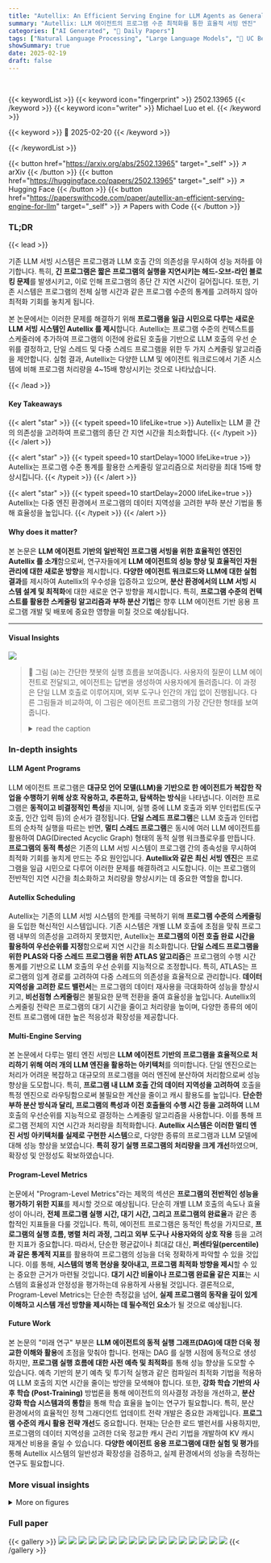 ```yaml
---
title: "Autellix: An Efficient Serving Engine for LLM Agents as General Programs"
summary: "Autellix: LLM 에이전트의 프로그램 수준 최적화를 통한 효율적 서빙 엔진"
categories: ["AI Generated", "🤗 Daily Papers"]
tags: ["Natural Language Processing", "Large Language Models", "🏢 UC Berkeley",]
showSummary: true
date: 2025-02-19
draft: false
---
```


<br>

{{< keywordList >}}
{{< keyword icon="fingerprint" >}} 2502.13965 {{< /keyword >}}
{{< keyword icon="writer" >}} Michael Luo et el. {{< /keyword >}}
 
{{< keyword >}} 🤗 2025-02-20 {{< /keyword >}}
 
{{< /keywordList >}}

{{< button href="https://arxiv.org/abs/2502.13965" target="_self" >}}
↗ arXiv
{{< /button >}}
{{< button href="https://huggingface.co/papers/2502.13965" target="_self" >}}
↗ Hugging Face
{{< /button >}}
{{< button href="https://paperswithcode.com/paper/autellix-an-efficient-serving-engine-for-llm" target="_self" >}}
↗ Papers with Code
{{< /button >}}




### TL;DR


{{< lead >}}

기존 LLM 서빙 시스템은 프로그램과 LLM 호출 간의 의존성을 무시하여 성능 저하를 야기합니다. 특히, **긴 프로그램은 짧은 프로그램의 실행을 지연시키는 헤드-오브-라인 블로킹 문제**를 발생시키고, 이로 인해 프로그램의 종단 간 지연 시간이 길어집니다. 또한, 기존 시스템은 프로그램의 전체 실행 시간과 같은 프로그램 수준의 통계를 고려하지 않아 최적화 기회를 놓치게 됩니다.

본 논문에서는 이러한 문제를 해결하기 위해 **프로그램을 일급 시민으로 다루는 새로운 LLM 서빙 시스템인 Autellix 를 제시**합니다. Autellix는 프로그램 수준의 컨텍스트를 스케줄러에 추가하여 프로그램의 이전에 완료된 호출을 기반으로 LLM 호출의 우선 순위를 결정하고, 단일 스레드 및 다중 스레드 프로그램을 위한 두 가지 스케줄링 알고리즘을 제안합니다. 실험 결과, Autellix는 다양한 LLM 및 에이전트 워크로드에서 기존 시스템에 비해 프로그램 처리량을 4~15배 향상시키는 것으로 나타났습니다.

{{< /lead >}}


#### Key Takeaways

{{< alert "star" >}}
{{< typeit speed=10 lifeLike=true >}} Autellix는 LLM 콜 간의 의존성을 고려하여 프로그램의 종단 간 지연 시간을 최소화합니다. {{< /typeit >}}
{{< /alert >}}

{{< alert "star" >}}
{{< typeit speed=10 startDelay=1000 lifeLike=true >}} Autellix는 프로그램 수준 통계를 활용한 스케줄링 알고리즘으로 처리량을 최대 15배 향상시킵니다. {{< /typeit >}}
{{< /alert >}}

{{< alert "star" >}}
{{< typeit speed=10 startDelay=2000 lifeLike=true >}} Autellix는 다중 엔진 환경에서 프로그램의 데이터 지역성을 고려한 부하 분산 기법을 통해 효율성을 높입니다. {{< /typeit >}}
{{< /alert >}}

#### Why does it matter?
본 논문은 **LLM 에이전트 기반의 일반적인 프로그램 서빙을 위한 효율적인 엔진인 Autellix 를 소개**함으로써, 연구자들에게 **LLM 에이전트의 성능 향상 및 효율적인 자원 관리에 대한 새로운 방향**을 제시합니다.  **다양한 에이전트 워크로드와 LLM에 대한 실험 결과**를 제시하여 Autellix의 우수성을 입증하고 있으며, **분산 환경에서의 LLM 서빙 시스템 설계 및 최적화**에 대한 새로운 연구 방향을 제시합니다.  특히, **프로그램 수준의 컨텍스트를 활용한 스케줄링 알고리즘과 부하 분산 기법**은 향후 LLM 에이전트 기반 응용 프로그램 개발 및 배포에 중요한 영향을 미칠 것으로 예상됩니다.

------
#### Visual Insights



![](https://arxiv.org/html/2502.13965/x1.png)

> 🔼 그림 (a)는 간단한 챗봇의 실행 흐름을 보여줍니다. 사용자의 질문이 LLM 에이전트로 전달되고, 에이전트는 답변을 생성하여 사용자에게 돌려줍니다. 이 과정은 단일 LLM 호출로 이루어지며, 외부 도구나 인간의 개입 없이 진행됩니다.  다른 그림들과 비교하여, 이 그림은 에이전트 프로그램의 가장 간단한 형태를 보여줍니다.
> <details>
> <summary>read the caption</summary>
> (a) Chatbot
> </details>







### In-depth insights


#### LLM Agent Programs
LLM 에이전트 프로그램은 **대규모 언어 모델(LLM)을 기반으로 한 에이전트가 복잡한 작업을 수행하기 위해 상호 작용하고, 추론하고, 탐색하는 방식**을 나타냅니다. 이러한 프로그램은 **동적이고 비결정적인 특성**을 지니며, 실행 중에 LLM 호출과 외부 인터럽트(도구 호출, 인간 입력 등)의 순서가 결정됩니다.  **단일 스레드 프로그램**은 LLM 호출과 인터럽트의 순차적 실행을 따르는 반면, **멀티 스레드 프로그램**은 동시에 여러 LLM 에이전트를 활용하여 DAG(Directed Acyclic Graph) 형태의 동적 실행 워크플로우를 만듭니다.  **프로그램의 동적 특성**은 기존의 LLM 서빙 시스템이 프로그램 간의 종속성을 무시하여 최적화 기회를 놓치게 만드는 주요 원인입니다.  **Autellix와 같은 최신 서빙 엔진**은 프로그램을 일급 시민으로 다루어 이러한 문제를 해결하려고 시도합니다. 이는 프로그램의 전반적인 지연 시간을 최소화하고 처리량을 향상시키는 데 중요한 역할을 합니다.

#### Autellix Scheduling
Autellix는 기존의 LLM 서빙 시스템의 한계를 극복하기 위해 **프로그램 수준의 스케줄링**을 도입한 혁신적인 시스템입니다.  기존 시스템은 개별 LLM 호출에 초점을 맞춰 프로그램 내부의 의존성을 고려하지 못했지만, Autellix는 **프로그램의 이전 호출 완료 시간을 활용하여 우선순위를 지정**함으로써 지연 시간을 최소화합니다.  **단일 스레드 프로그램을 위한 PLAS와 다중 스레드 프로그램을 위한 ATLAS 알고리즘**은 프로그램의 수행 시간 통계를 기반으로 LLM 호출의 우선 순위를 지능적으로 조정합니다.  특히, ATLAS는 프로그램의 임계 경로를 고려하여 다중 스레드의 의존성을 효율적으로 관리합니다.  **데이터 지역성을 고려한 로드 밸런서**는 프로그램의 데이터 재사용을 극대화하여 성능을 향상시키고, **비선점형 스케줄링**은 불필요한 문맥 전환을 줄여 효율성을 높입니다.  Autellix의 스케줄링 전략은 프로그램의 대기 시간을 줄이고 처리량을 높이며, 다양한 종류의 에이전트 프로그램에 대한 높은 적응성과 확장성을 제공합니다.

#### Multi-Engine Serving
본 논문에서 다루는 멀티 엔진 서빙은 **LLM 에이전트 기반의 프로그램을 효율적으로 처리하기 위해 여러 개의 LLM 엔진을 활용하는 아키텍처**를 의미합니다. 단일 엔진으로는 처리가 어려운 복잡하고 대규모의 프로그램을 여러 엔진에 분산하여 처리함으로써 성능 향상을 도모합니다. 특히, **프로그램 내 LLM 호출 간의 데이터 지역성을 고려하여** 호출을 특정 엔진으로 라우팅함으로써 불필요한 계산을 줄이고 캐시 활용도를 높입니다.  **단순한 부하 분산 방식과 달리, 프로그램의 특성과 이전 호출들의 수행 시간 등을 고려하여** LLM 호출의 우선순위를 지능적으로 결정하는 스케줄링 알고리즘을 사용합니다. 이를 통해 프로그램 전체의 지연 시간과 처리량을 최적화합니다. **Autellix 시스템은 이러한 멀티 엔진 서빙 아키텍처를 실제로 구현한 시스템**으로,  다양한 종류의 프로그램과 LLM 모델에 대해 성능 향상을 보였습니다.  **특히 장기 실행 프로그램의 처리량을 크게 개선**하였으며, 확장성 및 안정성도 확보하였습니다.

#### Program-Level Metrics
논문에서 "Program-Level Metrics"라는 제목의 섹션은 **프로그램의 전반적인 성능을 평가하기 위한 지표**를 제시할 것으로 예상됩니다. 단순히 개별 LLM 호출의 속도나 효율성이 아니라, **전체 프로그램 실행 시간, 대기 시간, 그리고 프로그램의 완료율**과 같은 종합적인 지표들을 다룰 것입니다.  특히, 에이전트 프로그램은 동적인 특성을 가지므로, **프로그램의 실행 흐름, 병렬 처리 과정, 그리고 외부 도구나 사용자와의 상호 작용** 등을 고려한 지표가 중요합니다.  따라서, 단순한 평균값이나 최대값 대신, **퍼센타일(percentile)과 같은 통계적 지표**를 활용하여 프로그램의 성능을 더욱 정확하게 파악할 수 있을 것입니다.  이를 통해, **시스템의 병목 현상을 찾아내고, 프로그램 최적화 방향을 제시**할 수 있는 중요한 근거가 마련될 것입니다.  **대기 시간 비율이나 프로그램 완료율 같은 지표**는 시스템의 효율성과 안정성을 평가하는데 유용하게 사용될 것입니다. 결론적으로, Program-Level Metrics는 단순한 측정값을 넘어, **실제 프로그램의 동작을 깊이 있게 이해하고 시스템 개선 방향을 제시하는 데 필수적인 요소**가 될 것으로 예상됩니다.

#### Future Work
본 논문의 "미래 연구" 부분은 **LLM 에이전트의 동적 실행 그래프(DAG)에 대한 더욱 정교한 이해와 활용**에 초점을 맞춰야 합니다. 현재는 DAG 를 실행 시점에 동적으로 생성하지만, **프로그램 실행 흐름에 대한 사전 예측 및 최적화**를 통해 성능 향상을 도모할 수 있습니다. 예측 기반의 분기 예측 및 투기적 실행과 같은 컴파일러 최적화 기법을 적용하여 LLM 호출의 지연 시간을 줄이는 방안을 모색해야 합니다.  또한, **강화 학습 기반의 사후 학습 (Post-Training)** 방법론을 통해 에이전트의 의사결정 과정을 개선하고, **분산 강화 학습 시스템과의 통합**을 통해 학습 효율을 높이는 연구가 필요합니다. 특히, 분산 환경에서의 효율적인 정책 그래디언트 업데이트 전략 개발은 중요한 과제입니다.  **프로그램 수준의 캐시 활용 전략 개선**도 중요합니다.  현재는 단순한 로드 밸런서를 사용하지만, 프로그램의 데이터 지역성을 고려한 더욱 정교한 캐시 관리 기법을 개발하여  KV 캐시 재계산 비용을 줄일 수 있습니다.  **다양한 에이전트 응용 프로그램에 대한 실험 및 평가**를 통해 Autellix 시스템의 일반성과 확장성을 검증하고, 실제 환경에서의 성능을 측정하는 연구도 필요합니다.


### More visual insights

<details>
<summary>More on figures
</summary>


![](https://arxiv.org/html/2502.13965/x2.png)

> 🔼 그림 (b)는 ReAct(Reasoning and Acting) 에이전트의 실행 흐름을 보여줍니다. ReAct 에이전트는 LLM(Large Language Model) 호출과 외부 인터럽트(도구 호출 또는 인간의 입력) 사이를 반복하며, 인간 또는 LLM의 결정에 따라 종료됩니다. 이 그림은 에이전트 프로그램의 동적이고 비결정적인 특성을 보여주는 여러 가지 예시 중 하나입니다.  LLM 호출과 인터럽트의 순서는 프로그램의 제어 흐름에 따라 결정되며, 실행 중에야 비로소 파악 가능합니다.
> <details>
> <summary>read the caption</summary>
> (b) ReAct Agent
> </details>



![](https://arxiv.org/html/2502.13965/x3.png)

> 🔼 그림 (c)는 Map-Reduce 방식의 에이전트 프로그램 실행 워크플로우를 보여줍니다.  Map-Reduce는 분산 처리 프레임워크로, 여러 개의 에이전트가 각자 작업을 병렬적으로 처리한 후, 최종 결과를 하나로 합치는 방식입니다. 그림에서는 여러 에이전트가 각각 작업을 수행하고, 그 결과를 다른 에이전트에게 전달하는 과정을 DAG(Directed Acyclic Graph) 형태로 나타냅니다.  각 에이전트는 LLM 호출을 수행하고, 툴이나 인간의 입력을 받을 수 있습니다. 이 그림은 에이전트 프로그램의 동적이고 비결정적인 특성을 보여주는 다양한 예시 중 하나입니다.
> <details>
> <summary>read the caption</summary>
> (c) Map-Reduce
> </details>



![](https://arxiv.org/html/2502.13965/x4.png)

> 🔼 그림 (d)는 Monte Carlo Tree Search(MCTS) 알고리즘을 사용하는 에이전트 프로그램의 실행 워크플로우를 보여줍니다. MCTS는 게임, 로보틱스, 그리고 기타 의사결정 문제에서 최적의 행동을 찾는 데 사용되는 강력한 탐색 알고리즘입니다. 그림은 여러 개의 에이전트가 병렬적으로 동작하고, 각 에이전트는 LLM을 호출하고, 도구를 사용하며, 다른 에이전트와 상호작용하는 DAG(Directed Acyclic Graph)를 나타냅니다.  각 에이전트의 LLM 호출은 트리 구조를 확장하고, 시뮬레이션을 통해 각 노드의 가치를 평가하며, 최적의 액션을 결정합니다.  이 그림은 MCTS 에이전트 프로그램의 동적이고 다중 스레드적인 특성을 보여주는 예시입니다.
> <details>
> <summary>read the caption</summary>
> (d) Monte Carlo Tree Search
> </details>



![](https://arxiv.org/html/2502.13965/x5.png)

> 🔼 그림 1은 에이전트 프로그램의 실행 워크플로우를 보여줍니다. 에이전트 프로그램은 방향성 비순환 그래프(DAG)를 따르는 매우 동적인 실행 워크플로우입니다. 하나 이상의 LLM 에이전트의 LLM 호출과 외부 인터럽트(도구 호출, 사람)로 구성됩니다.  각각의 서브피규어 (a)부터 (d)는 서로 다른 유형의 에이전트 프로그램(챗봇, ReAct 에이전트, 맵리듀스, 몬테카를로 트리 탐색)의 실행 흐름을 예시로 보여줍니다.  각 프로그램은 LLM 호출과 외부 인터럽트(도구 호출, 사용자 입력 등)가 순차적 또는 병렬적으로 실행되는 과정을 나타냅니다. 이 그림은 에이전트 프로그램의 동적이고 다양한 특징을 보여주는 것을 목표로 합니다.
> <details>
> <summary>read the caption</summary>
> Figure 1: Execution workflows for Agentic Programs. Agentic programs are highly dynamic execution workflows that follow a directed acyclic graph (DAG). It consists of LLM calls from one or more LLM agents and external interrupts (i.e. tool calls, humans).
> </details>



![](https://arxiv.org/html/2502.13965/x6.png)

> 🔼 그림 (a)는 시간 t=0에 도착하는 네 개의 프로그램(A, B, C, D)을 보여줍니다. 각 프로그램은 다른 수의 LLM 호출을 가지며, 각 호출은 서로 다른 디코딩 단계 수를 필요로 합니다.  프로그램 A와 B는 긴 LLM 호출을, 프로그램 C와 D는 짧은 LLM 호출을 각각 포함하고 있습니다. 이 그림은 Autellix 논문의 2장에서 다루는 프로그램의 LLM 호출 실행에 대한 다양한 스케줄링 기법의 영향을 보여주는 예시로 사용됩니다.
> <details>
> <summary>read the caption</summary>
> (a) Programs, arriving at t=0
> </details>



![](https://arxiv.org/html/2502.13965/x7.png)

> 🔼 그림은 LLM 호출 실행에 대한 간트 차트를 보여줍니다. 프로그램 A, B는 긴 LLM 호출을 가지고 있고 프로그램 C, D는 짧은 LLM 호출을 가지고 있습니다. FCFS(선입선처리) 방식에서는 긴 LLM 호출이 짧은 LLM 호출을 지연시켜 대기 시간이 발생합니다. 그림 (b)는 프로그램 A와 B의 긴 LLM 호출이 프로그램 C와 D의 실행을 t=3,4까지 지연시키는 헤드-오브-라인 블로킹을 보여줍니다. 총 대기 시간은 18단위입니다.
> <details>
> <summary>read the caption</summary>
> (b) First-Come First-Served (FCFS)
> </details>



![](https://arxiv.org/html/2502.13965/x8.png)

> 🔼 그림 2(c)는 다양한 길이의 LLM 호출을 가진 여러 프로그램이 LLM 서빙 엔진에 제출될 때, 다단계 피드백 대기열(MLFQ) 스케줄링 알고리즘의 동작을 보여줍니다. MLFQ는 긴 LLM 호출을 선점하여 짧은 호출이 실행될 수 있도록 하지만, 프로그램 수준의 맥락을 고려하지 않아 프로그램 수준의 HOL 블로킹이 발생합니다. 긴 프로그램의 새로운 LLM 호출이 지속적으로 우선순위를 부여받으면서 짧은 프로그램의 실행이 지연되는 현상을 보여줍니다.
> <details>
> <summary>read the caption</summary>
> (c) Multilevel Feedback Queue (MLFQ)
> </details>



![](https://arxiv.org/html/2502.13965/x9.png)

> 🔼 그림 2(d)는 Autellix 시스템의 프로그램 수준 서비스(Program-Level Attained Service, PLAS) 스케줄링 알고리즘을 보여줍니다.  긴 프로그램(A, B)과 짧은 프로그램(C, D)의 LLM 호출 실행 순서를 보여주는 간트 차트입니다. PLAS는 프로그램의 이전에 완료된 호출들의 누적 실행 시간을 고려하여 우선 순위를 정함으로써, 긴 프로그램의 LLM 호출들이 짧은 프로그램들의 실행을 지연시키는 현상인 프로그램 수준의 HOL 블로킹을 최소화합니다.  짧은 프로그램 C와 D는 긴 프로그램 A와 B의 후속 LLM 호출들에 의해 더 이상 블로킹되지 않고, 대기 시간이 18 단위에서 12 단위로 줄어듭니다. 이는 프로그램 수준의 통계를 활용하여 효율적인 스케줄링을 보여주는 예시입니다.
> <details>
> <summary>read the caption</summary>
> (d) Program-Level Attained Service (PLAS)
> </details>



![](https://arxiv.org/html/2502.13965/x10.png)

> 🔼 그림 2는 최대 배치 크기가 2인 LLM 서빙 엔진에서 디코딩 단계에 따른 LLM 호출 실행에 대한 간트 차트를 보여줍니다. (a)는 LLM 호출 수와 호출당 디코딩 단계가 다양한 네 개의 프로그램을 보여줍니다. 긴 프로그램(A, B)과 짧은 프로그램(C, D)이 표시됩니다. (b)는 선입선처리(FCFS) 방식이 긴 LLM 호출이 짧은 LLM 호출을 지연시켜 헤드-오브-라인 블로킹을 발생시키고, 대기 시간이 18단위가 되는 것을 보여줍니다. (c)는 다단계 피드백 대기열(MLFQ)이 선점을 통해 블로킹을 줄이지만, 프로그램 A와 B의 새로운 LLM 호출이 가장 높은 우선순위 대기열에 배치되어 프로그램 D가 지연되고, 대기 시간이 18단위가 되는 것을 보여줍니다. (d)는 프로그램 수준 도달 서비스(PLAS)가 프로그램 수준 통계를 활용하여 A와 B의 후속 호출을 지연시켜 프로그램 C와 D를 우선시하고 대기 시간을 12단위로 줄이는 것을 보여줍니다.
> <details>
> <summary>read the caption</summary>
> Figure 2: Gantt chart of LLM call execution on an LLM serving engine with a max batch size (BS) of 2 (Y-axis) over decoding steps (X-axis). (a) Four programs vary in the number of LLM calls and decode steps per call. Long programs (A, B) and short programs (C, D) are shown. (b) First-Come First-Served (FCFS) incurs head-of-line blocking as long LLM calls delay short LLM calls, resulting in a waiting time of 18 units. (c) Multilevel Feedback Queue (MLFQ) reduces blocking with preemption but still incurs program-level blocking. Programs A and B’s new LLM calls are placed in the highest priority queue, delaying Program D, incurring 18 units of waiting time. (d) Program-Level Attained Service (PLAS) leverages program-level statistics, delaying subsequent calls in A and B to prioritize programs C and D, reducing waiting time to 12 units.
> </details>



![](https://arxiv.org/html/2502.13965/x11.png)

> 🔼 그림 3은 AI 에이전트 인프라스트럭처를 보여줍니다. 상단은 개발자와 사용자가 에이전트, 도구 및 사람 간의 실행을 조정하고 전역 누적 기록을 유지하는 에이전트 프로그램을 구축하고 실행하는 과정을 나타냅니다. 하단은 LLM 서빙 시스템이 에이전트의 LLM 호출을 처리하고 하나 이상의 LLM 엔진에 걸쳐 호출을 라우팅하는 방법을 보여줍니다.  즉, 개발자는 에이전트 프로그램을 설계하고, 이 프로그램이 여러 에이전트, 도구, 혹은 사람들과 상호작용하며 복잡한 작업을 수행하는 과정을 보여주는 것이 상단 그림이며, 하단 그림은 실제로 LLM 서버가 에이전트의 요청을 받아 처리하고, 여러 엔진에 분산하여 처리하는 것을 나타냅니다.
> <details>
> <summary>read the caption</summary>
> Figure 3: AI Agent Infrastructure. Top: Developers and users build and execute agentic programs that orchestrate execution and persist global, cumulative history across agents, tools, and humans. Bottom: LLM serving systems process agents’ LLM calls and route calls across one or more LLM engines.
> </details>



![](https://arxiv.org/html/2502.13965/x12.png)

> 🔼 그림 4는 1시간 동안 안정 상태에서 서빙 엔진의 LLM 호출 수를 보여줍니다. 이 그래프는 Autellix 시스템이 프로그램의 대기 시간을 최적화함으로써, 안정 상태에서 처리할 수 있는 LLM 호출의 총량을 증가시킨다는 것을 보여줍니다.  Autellix를 사용하지 않은 경우(VLLM)에 비해, 프로그램 대기 시간을 줄임으로써 더 많은 LLM 호출을 처리할 수 있음을 시각적으로 나타냅니다.  즉, 시스템 효율성 향상을 의미합니다.
> <details>
> <summary>read the caption</summary>
> Figure 4: Number of LLM calls in serving engine during steady state over 1 hour. Optimizing programs’ wait times increases the volume of LLM calls at steady state.
> </details>



![](https://arxiv.org/html/2502.13965/x13.png)

> 🔼 그림 5는 다양한 프로그램과 시스템 부하 조건에서 프로그램 실행 시간과 대기 시간을 보여줍니다. 중간 정도의 부하에서는 프로그램이 대부분의 시간을 대기하는 데 소비합니다. 대기 시간의 길이는 작업량에 따라 달라집니다.  이 그림은 프로그램의 종류와 시스템 부하에 따라 프로그램 실행에 소요되는 시간과 대기 시간의 비율이 어떻게 변하는지 보여주어, 프로그램 실행 성능 분석에 중요한 시각자료를 제공합니다.
> <details>
> <summary>read the caption</summary>
> Figure 5: Program execution and wait times, over different programs and system loads. With moderate loads, programs spend the most time waiting. The duration of waiting depends on the workload.
> </details>



![](https://arxiv.org/html/2502.13965/x14.png)

> 🔼 그림 6(a)는 챗봇 에이전트의 LLM 호출에 대한 대기 시간과 실행 시간의 비율을 보여줍니다.  x축은 LLM 호출의 디코딩 단계 수이고, y축은 대기 시간과 실행 시간의 비율입니다. 세 가지 다른 스케줄링 정책(FCFS, MLFQ, Autellix)에 따른 비율을 보여줍니다. 이 그림은 Autellix가 대기 시간을 줄이고 처리량을 높이는 데 효과적임을 보여줍니다.
> <details>
> <summary>read the caption</summary>
> (a) Chatbot, LLM Calls
> </details>



![](https://arxiv.org/html/2502.13965/x15.png)

> 🔼 그림 (b)는 여러 개의 채봇 프로그램에 대한 대기 시간 대 실행 시간 비율을 보여줍니다.  x축은 프로그램의 LLM 호출 수이고, y축은 대기 시간과 실행 시간의 비율입니다.  이 그래프는 짧은 프로그램이 긴 프로그램에 의해 차단되어 대기 시간이 길어지는 프로그램 수준의 병목 현상을 보여줍니다.  FCFS(선입선출) 방식은 긴 프로그램의 LLM 호출이 짧은 프로그램의 호출을 차단하는 헤드-오브-라인 블로킹을 발생시키는 반면, MLFQ(다단계 피드백 큐)와 Autellix는 이러한 문제를 완화하는 것을 보여줍니다.  Autellix는 프로그램 수준의 통계를 활용하여 대기 시간을 더욱 줄이는 것을 보여줍니다.
> <details>
> <summary>read the caption</summary>
> (b) Chatbot, Programs
> </details>



![](https://arxiv.org/html/2502.13965/x16.png)

> 🔼 그림 (c)는 Monte Carlo Tree Search (MCTS) 알고리즘을 사용하는 에이전트 프로그램에서의 LLM 호출의 Gantt 차트를 보여줍니다.  가로축은 디코딩 단계를, 세로축은 LLM 호출을 나타냅니다.  이 그림은 다양한 길이의 LLM 호출이 MCTS 프로그램 내에서 어떻게 실행되는지를 보여주며, 긴 LLM 호출이 짧은 LLM 호출의 실행을 지연시키는 헤드-오브-라인 블로킹 현상을 강조합니다.  특히, 프로그램 수준에서의 헤드-오브-라인 블로킹이 어떻게 발생하는지를 보여주는 예시입니다. FCFS, MLFQ, 그리고 Autellix의 세 가지 스케줄링 알고리즘에 따른 LLM 호출의 실행 순서와 대기 시간을 비교하여, Autellix가 프로그램 수준의 성능을 향상시키는 데 어떻게 도움이 되는지를 보여줍니다.
> <details>
> <summary>read the caption</summary>
> (c) MCTS, LLM Calls
> </details>



![](https://arxiv.org/html/2502.13965/x17.png)

> 🔼 그림 (d)는 다양한 길이의 디코딩 단계를 가진 여러 개의 LLM 호출로 구성된 4개의 프로그램(A, B, C, D)의 실행을 보여줍니다. 프로그램 A와 B는 LLM 호출 수가 많고 디코딩 단계가 긴 반면, 프로그램 C와 D는 LLM 호출 수가 적고 디코딩 단계가 짧습니다. 프로그램 수준의 도달 서비스(PLAS) 알고리즘은 긴 프로그램의 후속 LLM 호출을 지연시켜 짧은 프로그램의 우선순위를 높이고 대기 시간을 줄입니다.
> <details>
> <summary>read the caption</summary>
> (d) MCTS, Programs
> </details>



![](https://arxiv.org/html/2502.13965/x18.png)

> 🔼 그림 6은 LLM 호출 및 프로그램에 대한 대기 시간과 실행 시간의 비율을 보여줍니다.  짧은 LLM 호출과 프로그램이 실행 시간보다 훨씬 더 오래 대기하는 현상인 헤드-오브-라인(Head-of-Line) 블로킹이 발생하는 경우를 보여줍니다. 이는 긴 LLM 호출이 짧은 호출을 차단하여 프로그램의 전체 지연 시간을 증가시키는 문제를 강조합니다.  이 그림은  LLM 서빙 엔진에서의  단일 LLM 호출 및 프로그램 수준의 대기 시간 문제를 시각적으로 보여주며, Autellix가 이 문제를 어떻게 해결하는지를 이해하는 데 중요합니다.  차트는  다양한 LLM 호출과 프로그램에 걸친 대기 시간 대 실행 시간 비율을 보여주며,  대기 시간과 실행 시간 비율이 크게 높은 경우를 확인할 수 있습니다.  이러한 현상을 분석하여 Autellix 시스템의 필요성을 보여줍니다.
> <details>
> <summary>read the caption</summary>
> Figure 6: Ratio of Waiting to Execution Time for LLM Calls and Programs. Head-of-line blocking occurs when short LLM calls and programs wait significantly longer than their execution times.
> </details>



![](https://arxiv.org/html/2502.13965/x19.png)

> 🔼 그림 7(a)는 챗봇 프로그램의 단일 스레드 실행에 대한 접두사 캐시 적중률을 보여줍니다. 그림은 프로그램 내 LLM 호출과 프로그램 간 LLM 호출에 대한 캐시 적중률을 비교합니다. 프로그램 내 LLM 호출은 종종 공통 접두사를 공유하지만, 프로그램 간 LLM 호출은 일반적으로 그렇지 않습니다. 이는 프로그램 내 LLM 호출이 프로그램의 데이터 지역성을 존중하여 동일한 엔진에 라우팅되는 반면, 프로그램 간 LLM 호출은 시스템 프롬프트를 제외하고는 공유되는 부분이 거의 없기 때문입니다. 프로그램 내 호출에 대한 캐시 적중률은 일반적으로 높지만, 프로그램 간 호출의 캐시 적중률은 상대적으로 낮습니다.
> <details>
> <summary>read the caption</summary>
> (a) Single thread: Chatbot
> </details>



![](https://arxiv.org/html/2502.13965/x20.png)

> 🔼 그림 (b)는 다중 스레드 환경에서의 몬테카를로 트리 탐색(MCTS) 알고리즘의 실행 흐름을 보여줍니다. MCTS는 여러 개의 스레드가 동시에 실행되면서 각 스레드는 LLM 호출과 외부 인터럽트(예: 툴 호출, 사용자 입력)를 수행하는 DAG(Directed Acyclic Graph) 형태의 동적인 실행 흐름을 따릅니다. 각 스레드는 서로 다른 LLM 호출 순서와 인터럽트를 가질 수 있으며, 이러한 동적인 특성으로 인해 기존의 단일 스레드 기반의 LLM 서비스 시스템으로는 최적화하기 어렵다는 점을 보여줍니다. 그림에서는 여러 스레드가 병렬적으로 실행되는 과정과, 스레드들이 합쳐지고 나뉘는 과정을 시각적으로 보여줍니다. 각 스레드의 실행 경로에 따라 LLM 호출과 인터럽트의 순서가 달라지며, 그 결과 프로그램의 전체적인 실행 시간이 스레드들의 작업 완료 시간 중 최대값에 의해 결정된다는 점을 시각적으로 설명합니다.
> <details>
> <summary>read the caption</summary>
> (b) Multiple threads: MCTS
> </details>



![](https://arxiv.org/html/2502.13965/x21.png)

> 🔼 이 그림은 같은 프로그램 내의 LLM 호출은 종종 KV 캐시를 공유하지만, 서로 다른 프로그램의 LLM 호출은 일반적으로 공유하지 않는다는 것을 보여줍니다.  프로그램 내의 LLM 호출들은 같은 프로그램의 컨텍스트를 공유하기 때문에, 이전 호출에서 생성된 정보를 재사용하여 캐시 적중률을 높입니다. 반면 서로 다른 프로그램의 LLM 호출은 각각 독립적인 컨텍스트를 가지므로 캐시 재사용이 제한적입니다.  이를 통해 프로그램 내부의 LLM 호출 간의 의존성과 효율적인 캐시 사용에 대한 이해를 도와줍니다.
> <details>
> <summary>read the caption</summary>
> Figure 7: Prefix cache hit rates for LLM calls within and across programs. LLM calls within the same program often share KV cache, whereas LLM calls across programs typically do not.
> </details>



![](https://arxiv.org/html/2502.13965/x22.png)

> 🔼 그림 8은 Autellix 시스템의 아키텍처를 보여줍니다. 사용자는 로컬에서 프로그램을 실행하고, 이는 상태 유지 세션을 시작하고 Autellix 백엔드로 LLM 호출을 제출합니다. Autellix는 세션을 추적하고 사용자 정의 부하 분산기와 스케줄러를 더 잘 알 수 있도록 전역 프로세스 테이블을 활용합니다.  사용자 프로그램은 Autellix 시스템에 의해 관리되는 전역 프로세스 테이블에 등록되어 각 프로그램의 상태(예: 실행 시간, 대기 시간 등)를 추적합니다.  이 정보는 Autellix의 부하 분산기와 스케줄러가 각 프로그램의 LLM 호출을 효율적으로 관리하는 데 사용됩니다.  즉, 로컬 머신에서 실행되는 프로그램은 Autellix와의 상태 유지 세션을 통해 통신하며, 세션 ID를 통해 각 LLM 호출이 관리됩니다.  Autellix 백엔드는 전역 프로세스 테이블, 부하 분산기, 스케줄러 등을 통해 LLM 호출 처리를 최적화합니다.
> <details>
> <summary>read the caption</summary>
> Figure 8: Autellix’s system architecture. Users run their programs locally, which initiates a stateful session and submits LLM calls to Autellix’s backend. Autellix leverages a global process table to track sessions and better inform its custom load-balancer and scheduler.
> </details>



![](https://arxiv.org/html/2502.13965/x23.png)

> 🔼 그림 9는 다중 스레드 프로그램의 중요 경로를 보여줍니다. 왼쪽은 DAG(Directed Acyclic Graph)를 통과하는 중요 경로의 예시를, 오른쪽은 최상의 시나리오에서의 메이크스팬(14단위)과 최악의 시나리오에서의 메이크스팬(11단위)을 비교하여 보여줍니다. 다중 스레드 프로그램은 작업 흐름을 DAG로 표현할 수 있으며, 이때 중요 경로는 프로그램 완료 시간을 결정하는 가장 긴 경로입니다. 그림에서는 다중 스레드 프로그램이 작업을 병렬로 처리하지만, 중요 경로의 작업들이 순차적으로 처리되어야 하므로, 프로그램의 총 실행 시간은 중요 경로의 길이에 의해 결정됨을 보여줍니다. 이는 프로그램의 실행 시간을 최적화하기 위해서는 중요 경로의 길이를 최소화해야 함을 의미합니다.
> <details>
> <summary>read the caption</summary>
> Figure 9: Critical path for multi-threaded programs. (Left) Example of a critical path through a DAG. (Right) Best-case scenario makespan, 14 units, versus worst-case makespan. 11 units.
> </details>



![](https://arxiv.org/html/2502.13965/x24.png)

> 🔼 그림 10은 Autellix 시스템의 이산화된 우선순위 기반 LLM 호출 수명 주기를 보여줍니다. 우선순위가 높은 프로그램의 LLM 호출은 우선적으로 처리되고, 우선순위가 낮은 호출은 큐에서 대기합니다. 각 큐는 시간 할당량(quanta)을 가지고 있으며, 호출이 시간 할당량을 소모하면 더 낮은 우선순위 큐로 이동합니다. 이 과정은 프로그램의 완료를 지연시키는 지연 요소(straggler)들을 방지하고, 프로그램의 병렬 호출들이 원활하게 그룹화되도록 돕습니다.  이를 통해 프로그램의 종료를 가속화하고 전체 시스템 처리량을 향상시킵니다.
> <details>
> <summary>read the caption</summary>
> Figure 10: LLM call lifecycle based on discretized prioritization.
> </details>



![](https://arxiv.org/html/2502.13965/x25.png)

> 🔼 그림 11(a)는 ShareGPT 데이터셋을 사용한 실험 결과를 보여줍니다. ShareGPT는 사용자들이 생성한 대화 데이터셋으로, 챗봇 애플리케이션에 전형적인 데이터입니다. 그림은 ShareGPT 데이터셋을 사용하여 LLM 호출의 토큰 분포를 보여주는 히스토그램입니다.  x축은 토큰의 수를 나타내고, y축은 각 토큰 수를 갖는 LLM 호출의 비율을 나타냅니다. 이 그림을 통해 ShareGPT 데이터셋에서 LLM 호출의 토큰 수가 긴 꼬리 분포를 따르는 것을 확인할 수 있습니다. 즉, 짧은 토큰의 LLM 호출이 많은 반면, 긴 토큰의 LLM 호출도 상당수 존재하며, 평균값은 6.66개, 최대값은 80개임을 알 수 있습니다.
> <details>
> <summary>read the caption</summary>
> (a) ShareGPT
> </details>



![](https://arxiv.org/html/2502.13965/x26.png)

> 🔼 그림 (b)는 논문의 6.1절 실험에서 사용된 BFCL(Berkeley Function Calling Leaderboard) 워크로드에 대한 설명입니다. BFCL은 다중 턴, 다중 단계 도구 사용 작업을 기반으로 하는 대화형 LLM 호출 데이터셋이며,  긴 시스템 프롬프트와 자세한 도구 서명으로 인해 긴 프리필(prefill) 토큰을 가지는 반면, 디코드(decode) 토큰은 짧다는 특징을 보입니다. 즉,  프리필 단계에서 많은 토큰 처리가 필요하며 디코드 단계의 토큰 처리는 상대적으로 적다는 것을 의미합니다. 그림은 BFCL 워크로드의 토큰 분포를 보여주는 것으로,  프로그램의 LLM 호출 특징을 이해하는 데 도움을 줍니다.
> <details>
> <summary>read the caption</summary>
> (b) BFCL
> </details>



![](https://arxiv.org/html/2502.13965/x27.png)

> 🔼 그림 (c)는 LLM 콜의 수와 각 콜당 디코드 단계의 분포를 보여주는 LATS 워크로드의 통계를 나타냅니다.  이 그림은 LLM 호출의 입력 토큰과 디코드 토큰의 분포를 보여주어,  MCTS 기반의 LATS 작업이 다른 작업(예: ShareGPT, BFCL)과 비교하여 매우 많은 수의 LLM 호출을 포함하고 있으며, 각 호출의 디코드 토큰 수도 상대적으로 적다는 점을 보여줍니다. 이는 MCTS의 반복적인 병렬 특성을 반영합니다.
> <details>
> <summary>read the caption</summary>
> (c) LATS
> </details>



![](https://arxiv.org/html/2502.13965/x28.png)

> 🔼 이 그림은 네 가지 작업(ShareGPT, BFCL, LATS, Mixed)에서 각 프로그램의 LLM 호출 수의 분포를 보여줍니다.  x축은 LLM 호출 수이고 y축은 각 호출 수를 가진 프로그램의 밀도를 나타냅니다. 이 그림을 통해 각 작업의 프로그램 복잡성과 규모를 파악하고, Autellix가 다양한 크기의 프로그램을 처리하는 능력을 평가하는 데 도움이 됩니다. ShareGPT는 긴 꼬리 분포를 보이는 반면, BFCL과 LATS는 상대적으로 평균값 주변에 집중된 분포를 보여줍니다. Mixed는 네 가지 작업의 혼합으로, 다양한 프로그램 크기의 분포를 나타냅니다.
> <details>
> <summary>read the caption</summary>
> (d) Number of LLM calls
> </details>



![](https://arxiv.org/html/2502.13965/x29.png)

> 🔼 그림 11은 네 가지 작업(ShareGPT, BFCL, LATS 및 혼합)에 대한 프로그램의 LLM 호출 통계를 보여줍니다. (a), (b), (c)는 각 작업에 대한 입력 및 출력 토큰 길이 분포를 보여주고, (d)는 각 작업에서 LLM 호출 수 분포를 보여줍니다. 이 그림은 각 작업의 특징을 이해하는 데 도움이 되며,  ShareGPT는 대화형 응답이 많고 긴 토큰 시퀀스를 생성하는 반면, BFCL은 여러 단계의 툴 사용이 포함된 다중 턴 작업으로 구성되며, LATS는 병렬 LLM 호출이 많은 계산 집약적인 작업임을 보여줍니다.
> <details>
> <summary>read the caption</summary>
> Figure 11: Workload analysis. LLM call statistics of programs from each workload. Input and output length distributions for (a) ShareGPT, (b) BFCL, and (c) LATS. Subfigure (d) plots the distribution of number of LLM calls in each workload.
> </details>



![](https://arxiv.org/html/2502.13965/x30.png)

> 🔼 그림 12는 네 가지 실제 환경 작업(ShareGPT, BFCL, LATS, Mixed)에 대해 서로 다른 LLM 서빙 시스템의 평균 지연 시간을 보여줍니다. 이 그림은 각 작업에 대한 도착률(program/s) 대비 지연 시간(s/token)을 나타내는 여러 개의 그래프로 구성되어 있습니다.  각 그래프는 VLLM, VLLM-opt, MLFQ, Autellix 네 가지 서빙 시스템의 성능을 비교 분석하고 있습니다.  Autellix는 모든 작업에서 가장 높은 처리량을 달성하는 것을 보여줍니다.
> <details>
> <summary>read the caption</summary>
> Figure 12: Single Engine, Main Results. Average latency for different LLM serving systems across four real-world workloads.
> </details>



![](https://arxiv.org/html/2502.13965/x31.png)

> 🔼 그림 13은 단일 엔진 환경에서 다양한 서빙 시스템의 95번째 백분위수(P95) 및 99번째 백분위수(P99) 지연 시간을 보여줍니다. 이는 시스템의 극단적인 지연 시간을 나타내는 지표로, 시스템의 안정성과 예측 가능성을 평가하는 데 중요한 역할을 합니다.  다양한 도착률에서 각 시스템의 P95와 P99 지연 시간을 비교함으로써, 시스템의 성능 특성과 극단적인 상황에서의 내구성을 파악할 수 있습니다.  이를 통해 각 시스템이 처리할 수 있는 프로그램 수의 한계 및 지연 시간의 안정성을 평가할 수 있습니다.
> <details>
> <summary>read the caption</summary>
> Figure 13: Single Engine, Tail Latencies. 95th (P95) and 99th (P99) percentile latencies of different serving systems.
> </details>



![](https://arxiv.org/html/2502.13965/x32.png)

> 🔼 그림 14는 여러 엔진을 사용하는 환경에서 평균, 95번째 백분위수, 99번째 백분위수 지연 시간을 다양한 부하 분산 정책과 비교하여 보여줍니다. 라운드 로빈, 최소 사용, Autellix 세 가지 부하 분산 전략에 대한 결과를 보여주며, 각 전략의 평균 및 지연 시간(꼬리 지연 시간 포함)을 다양한 도착률에서 비교합니다.  이 그림은 Autellix의 부하 분산 전략이 다른 전략들보다 훨씬 더 나은 성능을 제공함을 시각적으로 보여줍니다.
> <details>
> <summary>read the caption</summary>
> Figure 14: Multi-engine, Main Results. Latencies (Avg., P95/99) w.r.t. different load balancing policies.
> </details>



![](https://arxiv.org/html/2502.13965/x33.png)

> 🔼 그림 15는 Autellix 시스템의 확장성을 보여줍니다.  's/tok'(초당 토큰)으로 정의된 동일한 서비스 수준 목표(SLO) 하에서 Autellix의 최대 프로그램 도착률(초당 프로그램)이 복제본 또는 LLM 엔진 수에 따라 선형적으로 증가함을 보여줍니다.  즉, 엔진 수를 늘릴수록 더 많은 프로그램을 동시에 처리할 수 있음을 의미합니다. 이는 Autellix가 대규모 배포 환경에서도 효율적으로 작동할 수 있음을 시사합니다.
> <details>
> <summary>read the caption</summary>
> Figure 15: Scalability Experiments. Given same SLO (defined as s/tok), Autellix’s max arrival rate (program/s) scales linearly w.r.t number of replicas, or LLM engines.
> </details>



![](https://arxiv.org/html/2502.13965/x34.png)

> 🔼 그림 16은 오프라인 일괄 추론 작업에서 Autellix가 프로그램 처리에 필요한 시간 또는 메이크스팬을 단축하는 모습을 보여줍니다. 다양한 프로그램(예: ShareGPT, LATS 등)을 일괄 처리하는 경우, Autellix는 기존 시스템들(vLLM, vLLM-opt, MLFQ)보다 훨씬 빠르게 작업을 완료합니다. 이는 Autellix의 프로그램 수준 우선 순위 지정 및 효율적인 스케줄링 전략 덕분입니다.  Autellix는 프로그램의 총 실행 시간을 최적화하여 대기 시간을 줄이고 처리량을 높여 일괄 처리 시간을 단축합니다.
> <details>
> <summary>read the caption</summary>
> Figure 16: Offline batch inference. Autellix decreases the time, or makespan, required to process a batch of programs.
> </details>



</details>






### Full paper

{{< gallery >}}
<img src="paper_images/1.png" class="grid-w50 md:grid-w33 xl:grid-w25" />
<img src="paper_images/2.png" class="grid-w50 md:grid-w33 xl:grid-w25" />
<img src="paper_images/3.png" class="grid-w50 md:grid-w33 xl:grid-w25" />
<img src="paper_images/4.png" class="grid-w50 md:grid-w33 xl:grid-w25" />
<img src="paper_images/5.png" class="grid-w50 md:grid-w33 xl:grid-w25" />
<img src="paper_images/6.png" class="grid-w50 md:grid-w33 xl:grid-w25" />
<img src="paper_images/7.png" class="grid-w50 md:grid-w33 xl:grid-w25" />
<img src="paper_images/8.png" class="grid-w50 md:grid-w33 xl:grid-w25" />
<img src="paper_images/9.png" class="grid-w50 md:grid-w33 xl:grid-w25" />
<img src="paper_images/10.png" class="grid-w50 md:grid-w33 xl:grid-w25" />
<img src="paper_images/11.png" class="grid-w50 md:grid-w33 xl:grid-w25" />
<img src="paper_images/12.png" class="grid-w50 md:grid-w33 xl:grid-w25" />
<img src="paper_images/13.png" class="grid-w50 md:grid-w33 xl:grid-w25" />
<img src="paper_images/14.png" class="grid-w50 md:grid-w33 xl:grid-w25" />
<img src="paper_images/15.png" class="grid-w50 md:grid-w33 xl:grid-w25" />
<img src="paper_images/16.png" class="grid-w50 md:grid-w33 xl:grid-w25" />
<img src="paper_images/17.png" class="grid-w50 md:grid-w33 xl:grid-w25" />
{{< /gallery >}}